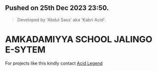 ## Pushed on 25th Dec 2023 23:50.
> Developed by 'Abdul Sass' aka 'Kabri Acid'.

<h1>AMKADAMIYYA SCHOOL JALINGO E-SYTEM</h1>
<p>For projects like this kindly contact <a href="https://web.facebook.com/abdullahiabubakar.kabri/">Acid Legend</a></p>
